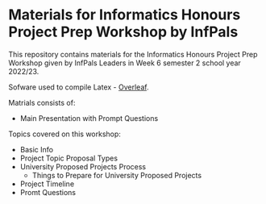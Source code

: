 # Materials for Informatics Honours Project Prep Workshop by InfPals

This repository contains materials for the Informatics Honours Project Prep Workshop given by InfPals Leaders in Week 6 semester 2 school year 2022/23.

Sofware used to compile Latex - [Overleaf](https://www.overleaf.com/).

Matrials consists of:
- Main Presentation with Prompt Questions

Topics covered on this workshop:
- Basic Info
- Project Topic Proposal Types
- University Proposed Projects Process
  - Things to Prepare for University Proposed Projects 
- Project Timeline
- Promt Questions
